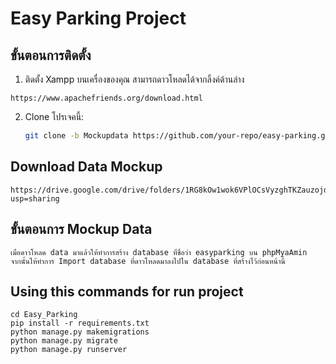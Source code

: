 # Easy Parking Project

## ขั้นตอนการติดตั้ง

1. ติดตั้ง Xampp บนเครื่องของคุณ 
สามารถดาวโหลดได้จากลิ้งค์ด้านล่าง
```
https://www.apachefriends.org/download.html
```
2. Clone โปรเจคนี้:
   ```bash
   git clone -b Mockupdata https://github.com/your-repo/easy-parking.git
   ```

## Download Data Mockup
```
https://drive.google.com/drive/folders/1RG8kOw1wok6VPlOCsVyzghTKZauzojdB?usp=sharing
```

## ขั้นตอนการ Mockup Data
```
เมื่อดาวโหลด data มาแล้วให้ทำการสร้าง database ที่ชื่อว่า easyparking บน phpMyaAmin
จากนั้นให้ทำการ Import database ที่ดาวโหลดมาลงไปใน database ที่สร้างไว้ก่อนหน้านี้

```

## Using this commands for run project
```
cd Easy_Parking
pip install -r requirements.txt
python manage.py makemigrations
python manage.py migrate
python manage.py runserver
```
